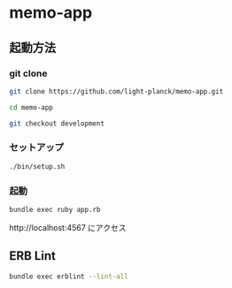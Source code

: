 # memo-app

## 起動方法

### git clone

```bash
git clone https://github.com/light-planck/memo-app.git

cd memo-app

git checkout development
```

### セットアップ

```bash
./bin/setup.sh
```

### 起動

```bash
bundle exec ruby app.rb
```

http://localhost:4567 にアクセス

## ERB Lint

```bash
bundle exec erblint --lint-all
```

